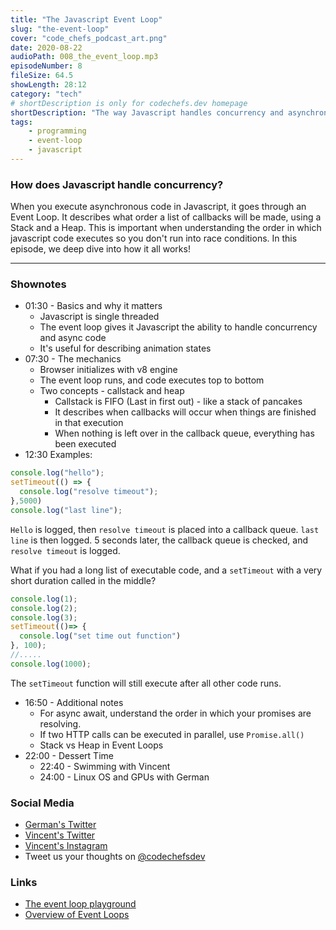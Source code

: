 ```yaml
---
title: "The Javascript Event Loop"
slug: "the-event-loop"
cover: "code_chefs_podcast_art.png"
date: 2020-08-22
audioPath: 008_the_event_loop.mp3
episodeNumber: 8
fileSize: 64.5
showLength: 28:12
category: "tech"
# shortDescription is only for codechefs.dev homepage
shortDescription: "The way Javascript handles concurrency and asynchronous code in an application"
tags:
    - programming
    - event-loop
    - javascript
---
```


### How does Javascript handle concurrency?

When you execute asynchronous code in Javascript, it goes through an Event Loop. It describes what order a list of callbacks will be made, using a  Stack and a Heap. This is important when understanding the order in which javascript code executes so you don't run into race conditions. In this episode, we deep dive into how it all works!

<hr>

### Shownotes

<!-- - 00:30 - Intro
    - 00:40 - Testing
        - 00:50 - Testing -->

- 01:30 - Basics and why it matters
  - Javascript is single threaded
  - The event loop gives it Javascript the ability to handle concurrency and async code
  - It's useful for describing animation states
- 07:30 - The mechanics
  - Browser initializes with v8 engine
  - The event loop runs, and code executes top to bottom
  - Two concepts - callstack and heap
    - Callstack is FIFO (Last in first out) - like a stack of pancakes
    - It describes when callbacks will occur when things are finished in that execution
    - When nothing is left over in the callback queue, everything has been executed
- 12:30 Examples:

```javascript
console.log("hello");
setTimeout(() => {
  console.log("resolve timeout");
},5000)
console.log("last line");
```

`Hello` is logged, then `resolve timeout` is placed into a callback queue. `last line` is then logged. 5 seconds later, the callback queue is checked, and `resolve timeout` is logged.

What if you had a long list of executable code, and a `setTimeout` with a very short duration called in the middle?

```js
console.log(1);
console.log(2);
console.log(3);
setTimeout(()=> {
  console.log("set time out function")
}, 100);
//.....
console.log(1000);
```

The `setTimeout` function will still execute after all other code runs.

- 16:50 - Additional notes
  - For async await, understand the order in which your promises are resolving.
  - If two HTTP calls can be executed in parallel, use `Promise.all()`
  - Stack vs Heap in Event Loops
- 22:00 - Dessert Time
  - 22:40 - Swimming with Vincent
  - 24:00 - Linux OS and GPUs with German

### Social Media

- [German's Twitter](https://twitter.com/germangamgon)
- [Vincent's Twitter](https://twitter.com/vincentntang)
- [Vincent's Instagram](https://instagram.com/vincentntang)
- Tweet us your thoughts on [@codechefsdev](https://twitter.com/codechefsdev)

### Links

- [The event loop playground](http://latentflip.com/loupe/)
- [Overview of Event Loops](https://flaviocopes.com/javascript-event-loop/)